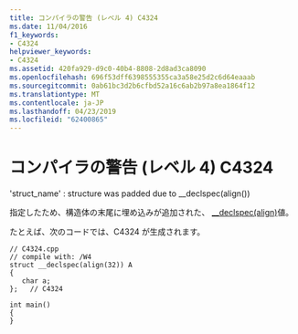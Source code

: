 ```yaml
---
title: コンパイラの警告 (レベル 4) C4324
ms.date: 11/04/2016
f1_keywords:
- C4324
helpviewer_keywords:
- C4324
ms.assetid: 420fa929-d9c0-40b4-8808-2d8ad3ca8090
ms.openlocfilehash: 696f53dff6398555355ca3a58e25d2c6d64eaaab
ms.sourcegitcommit: 0ab61bc3d2b6cfbd52a16c6ab2b97a8ea1864f12
ms.translationtype: MT
ms.contentlocale: ja-JP
ms.lasthandoff: 04/23/2019
ms.locfileid: "62400865"
---
```

# <a name="compiler-warning-level-4-c4324"></a>コンパイラの警告 (レベル 4) C4324

'struct_name' : structure was padded due to __declspec(align())

指定したため、構造体の末尾に埋め込みが追加された、 [__declspec(align)](../../cpp/align-cpp.md)値。

たとえば、次のコードでは、C4324 が生成されます。

```
// C4324.cpp
// compile with: /W4
struct __declspec(align(32)) A
{
   char a;
};   // C4324

int main()
{
}
```